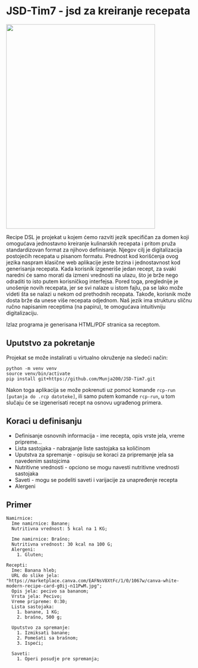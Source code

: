# JSD-Tim7 - jsd za kreiranje recepata

<img src="https://marketplace.canva.com/EAFNsV8XtFc/1/0/1067w/canva-white-modern-recipe-card-g0ij-n11PwM.jpg" width="400" height="550"/>

Recipe DSL je projekat u kojem ćemo razviti jezik specifičan za domen koji omogućava jednostavno kreiranje kulinarskih recepata i pritom pruža standardizovan format za njihovo definisanje. Njegov cilj je digitalizacija postojećih recepata u pisanom formatu. Prednost kod korišćenja ovog jezika naspram klasične web aplikacije jeste brzina i jednostavnost kod generisanja recepata. Kada korisnik izgeneriše jedan recept, za svaki naredni će samo morati da izmeni vrednosti na ulazu, što je brže nego odraditi to isto putem korisničkog interfejsa. Pored toga, preglednije je unošenje novih recepata, jer se svi nalaze u istom fajlu, pa se lako može videti šta se nalazi u nekom od prethodnih recepata. Takođe, korisnik može dosta brže da unese više recepata odjednom. Naš jezik ima strukturu sličnu ručno napisanim receptima (na papiru), te omogućava intuitivniju digitalizaciju.

Izlaz programa je generisana HTML/PDF stranica sa receptom. 

## Uputstvo za pokretanje
Projekat se može instalirati u virtualno okruženje na sledeći način:

```
python -m venv venv
source venv/bin/activate
pip install git+https://github.com/Munja200/JSD-Tim7.git
```
Nakon toga aplikacija se može pokrenuti uz pomoć komande ```rcp-run [putanja do .rcp datoteke]```, ili samo putem komande ```rcp-run```, u tom slučaju će se izgenerisati recept na osnovu ugrađenog primera.

## Koraci u definisanju

* Definisanje osnovnih informacija - ime recepta, opis vrste jela, vreme pripreme...
* Lista sastojaka - nabrajanje liste sastojaka sa količinom
* Uputstva za spremanje - opisuju se koraci za pripremanje jela sa navedenim sastojcima
* Nutritivne vrednosti - opciono se mogu navesti nutritivne vrednosti sastojaka
* Saveti - mogu se podeliti saveti i varijacije za unapređenje recepta
* Alergeni

## Primer
```
Namirnice: 
  Ime namirnice: Banane;
  Nutritivna vrednost: 5 kcal na 1 KG;

  Ime namirnice: Brašno;
  Nutritivna vrednost: 30 kcal na 100 G;
  Alergeni: 
    1. Gluten;

Recepti:
  Ime: Banana hleb;
  URL do slike jela: "https://marketplace.canva.com/EAFNsV8XtFc/1/0/1067w/canva-white-modern-recipe-card-g0ij-n11PwM.jpg";
  Opis jela: pecivo sa bananom;
  Vrsta jela: Pecivo;
  Vreme pripreme: 0:30;
  Lista sastojaka:
    1. banane, 1 KG;
    2. brašno, 500 g;

  Uputstvo za spremanje:
    1. Izmiksati banane;
    2. Pomešati sa brašnom;
    3. Ispeći;
  
  Saveti: 
    1. Operi posudje pre spremanja;

```
